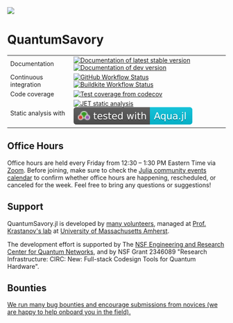 <img src="https://github.com/QuantumSavory/QuantumSavory.jl/raw/master/docs/src/assets/logo.png" style="max-width:100px">

# QuantumSavory

<table>
    <tr>
        <td>Documentation</td>
        <td>
            <a href="https://quantumsavory.github.io/QuantumSavory.jl/stable"><img src="https://img.shields.io/badge/docs-stable-blue.svg" alt="Documentation of latest stable version"></a>
            <a href="https://quantumsavory.github.io/QuantumSavory.jl/dev"><img src="https://img.shields.io/badge/docs-dev-blue.svg" alt="Documentation of dev version"></a>
        </td>
    </tr><tr></tr>
    <tr>
        <td>Continuous integration</td>
        <td>
            <a href="https://github.com/QuantumSavory/QuantumSavory.jl/actions?query=workflow%3ACI+branch%3Amaster"><img src="https://github.com/QuantumSavory/QuantumSavory.jl/actions/workflows/ci.yml/badge.svg" alt="GitHub Workflow Status"></a>
            <a href="https://buildkite.com/quantumsavory/quantumsavory"><img src="https://badge.buildkite.com/2713c9978db76235fbe98094b7cad9a05f04671fd442739c47.svg?branch=master" alt="Buildkite Workflow Status"></a>
        </td>
    </tr><tr></tr>
    <tr>
        <td>Code coverage</td>
        <td>
            <a href="https://codecov.io/gh/QuantumSavory/QuantumSavory.jl"><img src="https://img.shields.io/codecov/c/gh/QuantumSavory/QuantumSavory.jl?label=codecov" alt="Test coverage from codecov"></a>
        </td>
    </tr><tr></tr>
    <tr>
        <td>Static analysis with</td>
        <td>
            <a href="https://github.com/aviatesk/JET.jl"><img src="https://img.shields.io/badge/%E2%9C%88%20tested%20with-JET.jl%EF%B8%8F-9cf" alt="JET static analysis"></a>
            <a href="https://github.com/JuliaTesting/Aqua.jl"><img src="https://raw.githubusercontent.com/JuliaTesting/Aqua.jl/master/badge.svg" alt="Aqua QA"></a>
        </td>
    </tr>
</table>



## Office Hours

Office hours are held every Friday from 12:30 – 1:30 PM Eastern Time via [Zoom](https://umass-amherst.zoom.us/j/95986275946?pwd=6h7Wbai1bXIai0XQsatNRWaVbQlTDr.1). Before joining, make sure to check the [Julia community events calendar](https://julialang.org/community/#events) to confirm whether office hours are happening, rescheduled, or canceled for the week. Feel free to bring any questions or suggestions!

## Support

QuantumSavory.jl is developed by [many volunteers](https://github.com/QuantumSavory/QuantumSavory.jl/graphs/contributors), managed at [Prof. Krastanov's lab](https://lab.krastanov.org/) at [University of Massachusetts Amherst](https://www.umass.edu/quantum/).

The development effort is supported by The [NSF Engineering and Research Center for Quantum Networks](https://cqn-erc.arizona.edu/), and
by NSF Grant 2346089 "Research Infrastructure: CIRC: New: Full-stack Codesign Tools for Quantum Hardware".

## Bounties

[We run many bug bounties and encourage submissions from novices (we are happy to help onboard you in the field).](https://github.com/QuantumSavory/.github/blob/main/BUG_BOUNTIES.md)